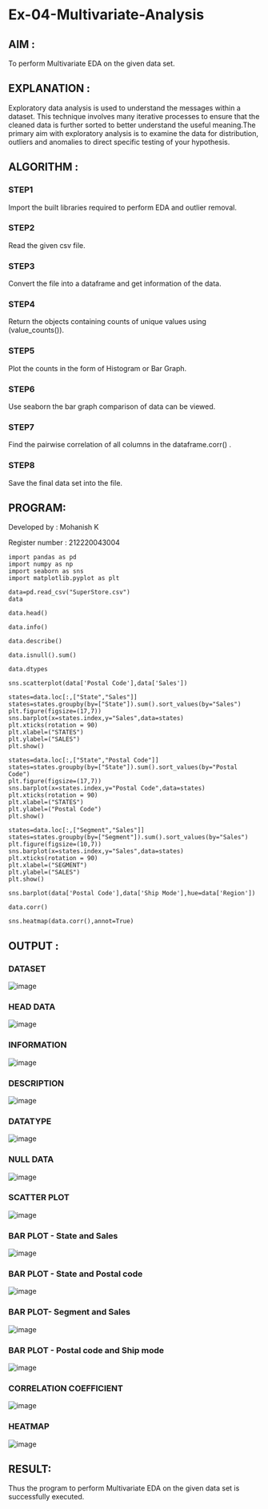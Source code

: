 # Ex-04-Multivariate-Analysis

## AIM :

To perform Multivariate EDA on the given data set.

## EXPLANATION :

Exploratory data analysis is used to understand the messages within a dataset. This technique involves many iterative processes to ensure that the cleaned data is further sorted to better understand the useful meaning.The primary aim with exploratory analysis is to examine the data for distribution, outliers and anomalies to direct specific testing of your hypothesis.

## ALGORITHM :

### STEP1
Import the built libraries required to perform EDA and outlier removal.

### STEP2
Read the given csv file.

### STEP3
Convert the file into a dataframe and get information of the data.

### STEP4
Return the objects containing counts of unique values using (value_counts()).

### STEP5
Plot the counts in the form of Histogram or Bar Graph.

### STEP6
Use seaborn the bar graph comparison of data can be viewed.

### STEP7
Find the pairwise correlation of all columns in the dataframe.corr() .

### STEP8
Save the final data set into the file.

## PROGRAM:

Developed by : Mohanish K

Register number : 212220043004

```
import pandas as pd
import numpy as np
import seaborn as sns
import matplotlib.pyplot as plt

data=pd.read_csv("SuperStore.csv")
data

data.head()

data.info()

data.describe()

data.isnull().sum()

data.dtypes

sns.scatterplot(data['Postal Code'],data['Sales'])

states=data.loc[:,["State","Sales"]] 
states=states.groupby(by=["State"]).sum().sort_values(by="Sales") 
plt.figure(figsize=(17,7)) 
sns.barplot(x=states.index,y="Sales",data=states) 
plt.xticks(rotation = 90) 
plt.xlabel=("STATES")
plt.ylabel=("SALES") 
plt.show()

states=data.loc[:,["State","Postal Code"]] 
states=states.groupby(by=["State"]).sum().sort_values(by="Postal Code") 
plt.figure(figsize=(17,7)) 
sns.barplot(x=states.index,y="Postal Code",data=states) 
plt.xticks(rotation = 90) 
plt.xlabel=("STATES") 
plt.ylabel=("Postal Code") 
plt.show()

states=data.loc[:,["Segment","Sales"]] 
states=states.groupby(by=["Segment"]).sum().sort_values(by="Sales") 
plt.figure(figsize=(10,7)) 
sns.barplot(x=states.index,y="Sales",data=states) 
plt.xticks(rotation = 90) 
plt.xlabel=("SEGMENT") 
plt.ylabel=("SALES") 
plt.show()

sns.barplot(data['Postal Code'],data['Ship Mode'],hue=data['Region'])

data.corr()

sns.heatmap(data.corr(),annot=True)
```

## OUTPUT :

### DATASET
![image](https://user-images.githubusercontent.com/119560261/229704284-f08c9e98-00fd-48eb-8c75-8d481fbb14bd.png)

### HEAD DATA 
![image](https://user-images.githubusercontent.com/119560261/229704426-f0fc9389-b7c5-4992-b8b2-b563d5f2969f.png)

### INFORMATION
![image](https://user-images.githubusercontent.com/119560261/229704532-b4866a85-eda8-4ada-8a6e-7c932655bb60.png)

### DESCRIPTION
![image](https://user-images.githubusercontent.com/119560261/229704620-cf9ffcba-8dcd-4b11-9b29-0933864f9da1.png)

### DATATYPE
![image](https://user-images.githubusercontent.com/119560261/229704723-6a897352-4aab-49f6-ae16-75932e119b40.png)

### NULL DATA
![image](https://user-images.githubusercontent.com/119560261/229704833-371480f4-3e70-478d-a119-e12644d42fd5.png)

### SCATTER PLOT
![image](https://user-images.githubusercontent.com/119560261/229704942-7f5c2794-e712-454a-b466-45122c987bc0.png)

### BAR PLOT - State and Sales
![image](https://user-images.githubusercontent.com/119560261/229705109-293bb859-cc81-4353-aef2-c89ac3387400.png)

### BAR PLOT - State and Postal code
![image](https://user-images.githubusercontent.com/119560261/229705233-00a9d405-6b8f-4a5f-ba47-00bd78d13b0e.png)

### BAR PLOT- Segment and Sales
![image](https://user-images.githubusercontent.com/119560261/229705324-12ee1a7c-ff77-40a4-8cb1-fabc3e4547b9.png)

### BAR PLOT - Postal code and Ship mode
![image](https://user-images.githubusercontent.com/119560261/229705431-290154b1-84ac-49ca-a3b2-58c8ecc4403c.png)

### CORRELATION COEFFICIENT
![image](https://user-images.githubusercontent.com/119560261/229705628-049c6fa1-03f7-4b14-927b-58b51e33a64c.png)

### HEATMAP
![image](https://user-images.githubusercontent.com/119560261/229705727-5db4df43-3246-43d8-904c-41f59f768e4b.png)

## RESULT:
Thus the program to perform Multivariate EDA on the given data set is successfully executed.

